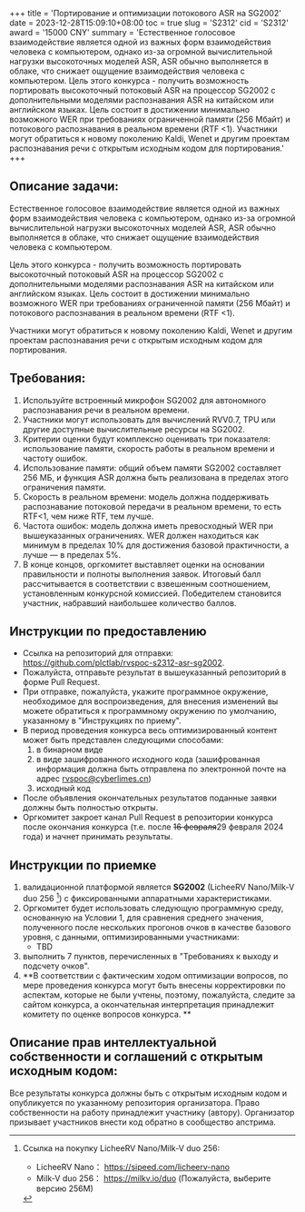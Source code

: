 +++
title = 'Портирование и оптимизации потокового ASR на SG2002'
date = 2023-12-28T15:09:10+08:00
toc = true
slug = 'S2312'
cid = 'S2312'
award = '15000 CNY'
summary = 'Естественное голосовое взаимодействие является одной из важных форм взаимодействия человека с компьютером, однако из-за огромной вычислительной нагрузки высокоточных моделей ASR, ASR обычно выполняется в облаке, что снижает ощущение взаимодействия человека с компьютером. Цель этого конкурса - получить возможность портировать высокоточный потоковый ASR на процессор SG2002 с дополнительными моделями распознавания ASR на китайском или английском языках. Цель состоит в достижении минимально возможного WER при требованиях ограниченной памяти (256 Мбайт) и потокового распознавания в реальном времени (RTF <1). Участники могут обратиться к новому поколению Kaldi, Wenet и другим проектам распознавания речи с открытым исходным кодом для портирования.'
+++

## Описание задачи:

Естественное голосовое взаимодействие является одной из важных форм взаимодействия человека с компьютером, однако из-за огромной вычислительной нагрузки высокоточных моделей ASR, ASR обычно выполняется в облаке, что снижает ощущение взаимодействия человека с компьютером.

Цель этого конкурса - получить возможность портировать высокоточный потоковый ASR на процессор SG2002 с дополнительными моделями распознавания ASR на китайском или английском языках. Цель состоит в достижении минимально возможного WER при требованиях ограниченной памяти (256 Мбайт) и потокового распознавания в реальном времени (RTF <1).

Участники могут обратиться к новому поколению Kaldi, Wenet и другим проектам распознавания речи с открытым исходным кодом для портирования.

## Требования:

1. Используйте встроенный микрофон SG2002 для автономного распознавания речи в реальном времени.
2. Участники могут использовать для вычислений RVV0.7, TPU или другие доступные вычислительные ресурсы на SG2002.
3. Критерии оценки будут комплексно оценивать три показателя: использование памяти, скорость работы в реальном времени и частоту ошибок.
4. Использование памяти: общий объем памяти SG2002 составляет 256 МБ, и функция ASR должна быть реализована в пределах этого ограничения памяти.
5. Скорость в реальном времени: модель должна поддерживать распознавание потоковой передачи в реальном времени, то есть RTF<1, чем ниже RTF, тем лучше.
6. Частота ошибок: модель должна иметь превосходный WER при вышеуказанных ограничениях. WER должен находиться как минимум в пределах 10% для достижения базовой практичности, а лучше — в пределах 5%.
7. В конце концов, оргкомитет выставляет оценки на основании правильности и полноты выполнения заявок. Итоговый балл рассчитывается в соответствии с взвешенным соотношением, установленным конкурсной комиссией. Победителем становится участник, набравший наибольшее количество баллов.

## Инструкции по предоставлению

* Ссылка на репозиторий для отправки: https://github.com/plctlab/rvspoc-s2312-asr-sg2002.
* Пожалуйста, отправьте результат в вышеуказанный репозиторий в форме Pull Request.
* При отправке, пожалуйста, укажите программное окружение, необходимое для воспроизведения, для внесения изменений вы можете обратиться к программному окружению по умолчанию, указанному в "Инструкциях по приему".
* В период проведения конкурса весь оптимизированный контент может быть представлен следующими способами:
  1. в бинарном виде
  2. в виде зашифрованного исходного кода (зашифрованная информация должна быть отправлена по электронной почте на адрес rvspoc@cyberlimes.cn)
  3. исходный код
* После объявления окончательных результатов поданные заявки должны быть полностью открыты.
* Оргкомитет закроет канал Pull Request в репозитории конкурса после окончания конкурса (т.е. после ~~16 февраля~~29 февраля 2024 года) и начнет принимать результаты.

## Инструкции по приемке

1. валидационной платформой является **SG2002** (LicheeRV Nano/Milk-V duo 256 [^1]) с фиксированными аппаратными характеристиками.
2. Оргкомитет будет использовать следующую программную среду, основанную на Условии 1, для сравнения среднего значения, полученного после нескольких прогонов очков в качестве базового уровня, с данными, оптимизированными участниками:
   - TBD
3. выполнить 7 пунктов, перечисленных в "Требованиях к выходу и подсчету очков". 
4. **В соответствии с фактическим ходом оптимизации вопросов, по мере проведения конкурса могут быть внесены корректировки по аспектам, которые не были учтены, поэтому, пожалуйста, следите за сайтом конкурса, а окончательная интерпретация принадлежит комитету по оценке вопросов конкурса. **

## Описание прав интеллектуальной собственности и соглашений с открытым исходным кодом:

Все результаты конкурса должны быть с открытым исходным кодом и опубликуется по указанному репозитория организатора. Право собственности на работу принадлежит участнику (автору). Организатор призывает участников внести код обратно в сообщество апстрима.


[^1]: Ссылка на покупку LicheeRV Nano/Milk-V duo 256:
      - LicheeRV Nano： https://sipeed.com/licheerv-nano
      - Milk-V duo 256： https://milkv.io/duo (Пожалуйста, выберите версию 256M)
